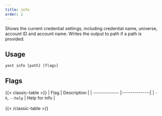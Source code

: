 ```yaml
---
title: info
order: 2
---
```


Shows the current credential settings, including credential name, universe, account ID and account name. Writes the output to path if a path is provided. 

## Usage
```cli
yext info [path] [flags]
```

## Flags

{{< classic-table >}}
| Flag     | Description   |
| ------------- |:-------------:|
| `-h`, `--help`    | Help for info |
\
\
{{< /classic-table >}}



